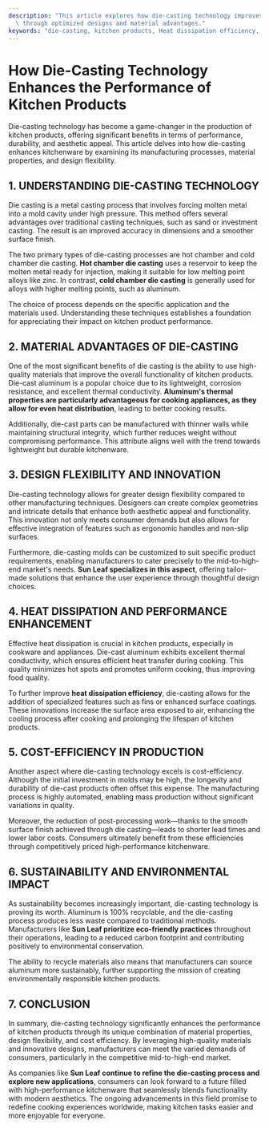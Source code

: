 ```yaml
---
description: "This article explores how die-casting technology improves kitchen product performance\
  \ through optimized designs and material advantages."
keywords: "die-casting, kitchen products, Heat dissipation efficiency, Heat dissipation fins"
---
```

# How Die-Casting Technology Enhances the Performance of Kitchen Products

Die-casting technology has become a game-changer in the production of kitchen products, offering significant benefits in terms of performance, durability, and aesthetic appeal. This article delves into how die-casting enhances kitchenware by examining its manufacturing processes, material properties, and design flexibility.

## 1. UNDERSTANDING DIE-CASTING TECHNOLOGY

Die casting is a metal casting process that involves forcing molten metal into a mold cavity under high pressure. This method offers several advantages over traditional casting techniques, such as sand or investment casting. The result is an improved accuracy in dimensions and a smoother surface finish.

The two primary types of die-casting processes are hot chamber and cold chamber die casting. **Hot chamber die casting** uses a reservoir to keep the molten metal ready for injection, making it suitable for low melting point alloys like zinc. In contrast, **cold chamber die casting** is generally used for alloys with higher melting points, such as aluminum. 

The choice of process depends on the specific application and the materials used. Understanding these techniques establishes a foundation for appreciating their impact on kitchen product performance.

## 2. MATERIAL ADVANTAGES OF DIE-CASTING

One of the most significant benefits of die casting is the ability to use high-quality materials that improve the overall functionality of kitchen products. Die-cast aluminum is a popular choice due to its lightweight, corrosion resistance, and excellent thermal conductivity. **Aluminum's thermal properties are particularly advantageous for cooking appliances, as they allow for even heat distribution**, leading to better cooking results.

Additionally, die-cast parts can be manufactured with thinner walls while maintaining structural integrity, which further reduces weight without compromising performance. This attribute aligns well with the trend towards lightweight but durable kitchenware.

## 3. DESIGN FLEXIBILITY AND INNOVATION

Die-casting technology allows for greater design flexibility compared to other manufacturing techniques. Designers can create complex geometries and intricate details that enhance both aesthetic appeal and functionality. This innovation not only meets consumer demands but also allows for effective integration of features such as ergonomic handles and non-slip surfaces.

Furthermore, die-casting molds can be customized to suit specific product requirements, enabling manufacturers to cater precisely to the mid-to-high-end market's needs. **Sun Leaf specializes in this aspect**, offering tailor-made solutions that enhance the user experience through thoughtful design choices.

## 4. HEAT DISSIPATION AND PERFORMANCE ENHANCEMENT

Effective heat dissipation is crucial in kitchen products, especially in cookware and appliances. Die-cast aluminum exhibits excellent thermal conductivity, which ensures efficient heat transfer during cooking. This quality minimizes hot spots and promotes uniform cooking, thus improving food quality.

To further improve **heat dissipation efficiency**, die-casting allows for the addition of specialized features such as fins or enhanced surface coatings. These innovations increase the surface area exposed to air, enhancing the cooling process after cooking and prolonging the lifespan of kitchen products.

## 5. COST-EFFICIENCY IN PRODUCTION

Another aspect where die-casting technology excels is cost-efficiency. Although the initial investment in molds may be high, the longevity and durability of die-cast products often offset this expense. The manufacturing process is highly automated, enabling mass production without significant variations in quality. 

Moreover, the reduction of post-processing work—thanks to the smooth surface finish achieved through die casting—leads to shorter lead times and lower labor costs. Consumers ultimately benefit from these efficiencies through competitively priced high-performance kitchenware.

## 6. SUSTAINABILITY AND ENVIRONMENTAL IMPACT

As sustainability becomes increasingly important, die-casting technology is proving its worth. Aluminum is 100% recyclable, and the die-casting process produces less waste compared to traditional methods. Manufacturers like **Sun Leaf prioritize eco-friendly practices** throughout their operations, leading to a reduced carbon footprint and contributing positively to environmental conservation.

The ability to recycle materials also means that manufacturers can source aluminum more sustainably, further supporting the mission of creating environmentally responsible kitchen products.

## 7. CONCLUSION

In summary, die-casting technology significantly enhances the performance of kitchen products through its unique combination of material properties, design flexibility, and cost efficiency. By leveraging high-quality materials and innovative designs, manufacturers can meet the varied demands of consumers, particularly in the competitive mid-to-high-end market.

As companies like **Sun Leaf continue to refine the die-casting process and explore new applications**, consumers can look forward to a future filled with high-performance kitchenware that seamlessly blends functionality with modern aesthetics. The ongoing advancements in this field promise to redefine cooking experiences worldwide, making kitchen tasks easier and more enjoyable for everyone.
